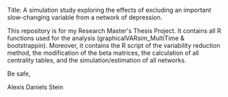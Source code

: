 Title: A simulation study exploring the effects of excluding an important slow-changing variable from a network of depression.

This repository is for my Research Master's Thesis Project. It contains all R functions used for the analysis (graphicalVARsim_MultiTime & bootstrappin). Moreover, it contains the R script of the variability reduction method, the modification of the beta matrices, the calculation of all centrality tables, and the simulation/estimation of all networks.


Be safe,

Alexis Daniels Stein
